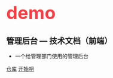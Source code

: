 <!-- ![logo](/icon.svg) -->
# <font color=#f14147 size=30>**demo**</font>
## 管理后台 — 技术文档（前端）
* 一个给管理部门使用的管理后台

[仓库](http://code.demovip.com/demo/collection-html.git)
[开始吧](#修改记录)
